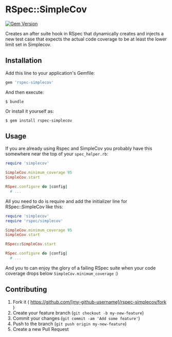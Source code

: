 # RSpec::SimpleCov

[![Gem Version](https://badge.fury.io/rb/rspec-simplecov.svg)](http://badge.fury.io/rb/rspec-simplecov)

Creates an after suite hook in RSpec that dynamically creates and injects a new
test case that expects the actual code coverage to be at least the lower limit
set in Simplecov.

## Installation

Add this line to your application's Gemfile:

```ruby
gem 'rspec-simplecov'
```

And then execute:

    $ bundle

Or install it yourself as:

    $ gem install rspec-simplecov

## Usage

If you are already using Rspec and SimpleCov you probably have this somewhere
near the top of your `spec_helper.rb`:

```ruby
require 'simplecov'

SimpleCov.minimum_coverage 95
SimpleCov.start

RSpec.configure do |config|
  # ...
```

All you need to do is require and add the initializer line for RSpec::SimpleCov
like this:

```ruby
require 'simplecov'
require 'rspec/simplecov'

SimpleCov.minimum_coverage 95
SimpleCov.start

RSpec::SimpleCov.start

RSpec.configure do |config|
  # ...
```

And you to can enjoy the glory of a failing RSpec suite when your code coverage
drops below `SimpleCov.minimum_coverage` :)

## Contributing

1. Fork it ( https://github.com/[my-github-username]/rspec-simplecov/fork )
2. Create your feature branch (`git checkout -b my-new-feature`)
3. Commit your changes (`git commit -am 'Add some feature'`)
4. Push to the branch (`git push origin my-new-feature`)
5. Create a new Pull Request
